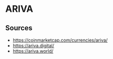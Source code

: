 # ARIVA

## Sources

-   <https://coinmarketcap.com/currencies/ariva/>
-   <https://ariva.digital/>
-   <https://ariva.world/>
